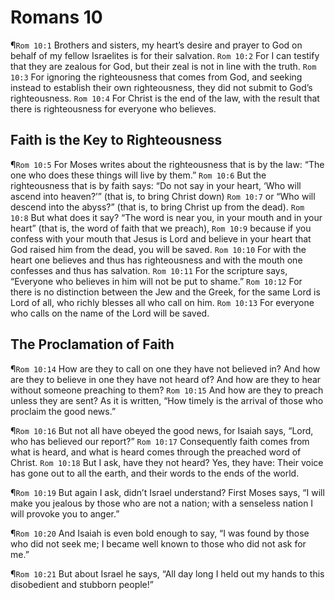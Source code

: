 # Romans 10

¶`Rom 10:1` Brothers and sisters, my heart’s desire and prayer to God on behalf of my fellow Israelites is for their salvation.
`Rom 10:2` For I can testify that they are zealous for God, but their zeal is not in line with the truth.
`Rom 10:3` For ignoring the righteousness that comes from God, and seeking instead to establish their own righteousness, they did not submit to God’s righteousness.
`Rom 10:4` For Christ is the end of the law, with the result that there is righteousness for everyone who believes.

## Faith is the Key to Righteousness
¶`Rom 10:5` For Moses writes about the righteousness that is by the law: “The one who does these things will live by them.”
`Rom 10:6` But the righteousness that is by faith says: “Do not say in your heart, ‘Who will ascend into heaven?’” (that is, to bring Christ down)
`Rom 10:7` or “Who will descend into the abyss?” (that is, to bring Christ up from the dead).
`Rom 10:8` But what does it say? “The word is near you, in your mouth and in your heart” (that is, the word of faith that we preach),
`Rom 10:9` because if you confess with your mouth that Jesus is Lord and believe in your heart that God raised him from the dead, you will be saved.
`Rom 10:10` For with the heart one believes and thus has righteousness and with the mouth one confesses and thus has salvation.
`Rom 10:11` For the scripture says, “Everyone who believes in him will not be put to shame.”
`Rom 10:12` For there is no distinction between the Jew and the Greek, for the same Lord is Lord of all, who richly blesses all who call on him.
`Rom 10:13` For everyone who calls on the name of the Lord will be saved.

## The Proclamation of Faith
¶`Rom 10:14` How are they to call on one they have not believed in? And how are they to believe in one they have not heard of? And how are they to hear without someone preaching to them?
`Rom 10:15` And how are they to preach unless they are sent? As it is written, “How timely is the arrival of those who proclaim the good news.”

¶`Rom 10:16` But not all have obeyed the good news, for Isaiah says, “Lord, who has believed our report?”
`Rom 10:17` Consequently faith comes from what is heard, and what is heard comes through the preached word of Christ.
`Rom 10:18` But I ask, have they not heard? Yes, they have: Their voice has gone out to all the earth, and their words to the ends of the world.

¶`Rom 10:19` But again I ask, didn’t Israel understand? First Moses says, “I will make you jealous by those who are not a nation; with a senseless nation I will provoke you to anger.”

¶`Rom 10:20` And Isaiah is even bold enough to say, “I was found by those who did not seek me; I became well known to those who did not ask for me.”

¶`Rom 10:21` But about Israel he says, “All day long I held out my hands to this disobedient and stubborn people!”
